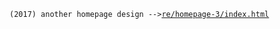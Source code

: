 `(2017) another homepage design -->`<a href="https://niconicosette.github.io/re/homepage-3/index.html">`re/homepage-3/index.html`</a>
